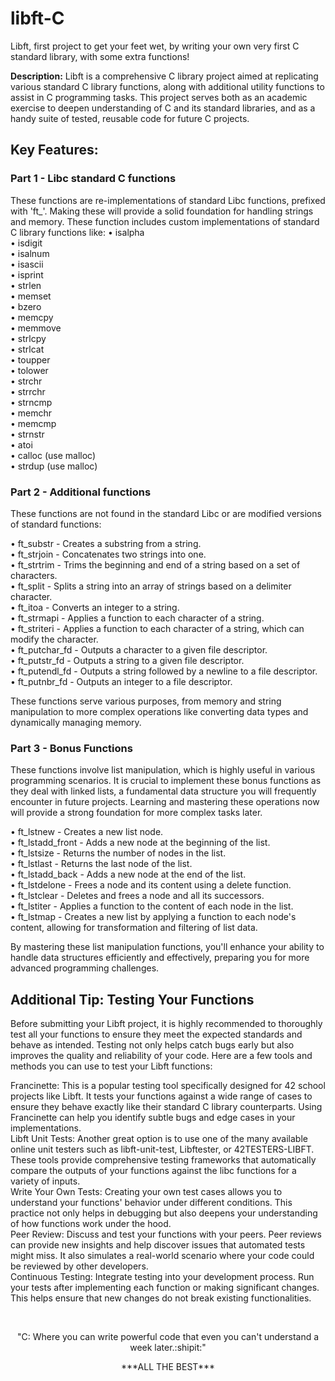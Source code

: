 # libft-C
Libft, first project to get your feet wet, by writing your own very first C standard library, with some extra functions!

**Description:**
Libft is a comprehensive C library project aimed at replicating various standard C library functions, along with additional utility functions to assist in C programming tasks. This project serves both as an academic exercise to deepen understanding of C and its standard libraries, and as a handy suite of tested, reusable code for future C projects.

## Key Features:
### **Part 1 - Libc standard C functions**
These functions are re-implementations of standard Libc functions, prefixed with 'ft_'. Making these will provide a solid foundation for handling strings and memory. These function includes custom implementations of standard C library functions like:
• isalpha
<br/>
• isdigit
<br/>
• isalnum
<br/>
• isascii
<br/>
• isprint
<br/>
• strlen
<br/>
• memset
<br/>
• bzero
<br/>
• memcpy
<br/>
• memmove
<br/>
• strlcpy
<br/>
• strlcat
<br/>
• toupper
<br/>
• tolower
<br/>
• strchr
<br/>
• strrchr
<br/>
• strncmp
<br/>
• memchr
<br/>
• memcmp
<br/>
• strnstr
<br/>
• atoi
<br/>
• calloc (use malloc)
<br/>
• strdup (use malloc)
<br/>

### **Part 2 - Additional functions**
These functions are not found in the standard Libc or are modified versions of standard functions:

• ft_substr - Creates a substring from a string.
<br/>
• ft_strjoin - Concatenates two strings into one.
<br/>
• ft_strtrim - Trims the beginning and end of a string based on a set of characters.
<br/>
• ft_split - Splits a string into an array of strings based on a delimiter character.
<br/>
• ft_itoa - Converts an integer to a string.
<br/>
• ft_strmapi - Applies a function to each character of a string.
<br/>
• ft_striteri - Applies a function to each character of a string, which can modify the character.
<br/>
• ft_putchar_fd - Outputs a character to a given file descriptor.
<br/>
• ft_putstr_fd - Outputs a string to a given file descriptor.
<br/>
• ft_putendl_fd - Outputs a string followed by a newline to a file descriptor.
<br/>
• ft_putnbr_fd - Outputs an integer to a file descriptor.

These functions serve various purposes, from memory and string manipulation to more complex operations like converting data types and dynamically managing memory.

### **Part 3 - Bonus Functions**
These functions involve list manipulation, which is highly useful in various programming scenarios. It is crucial to implement these bonus functions as they deal with linked lists, a fundamental data structure you will frequently encounter in future projects. Learning and mastering these operations now will provide a strong foundation for more complex tasks later.

• ft_lstnew - Creates a new list node.
<br/>
• ft_lstadd_front - Adds a new node at the beginning of the list.
<br/>
• ft_lstsize - Returns the number of nodes in the list.
<br/>
• ft_lstlast - Returns the last node of the list.
<br/>
• ft_lstadd_back - Adds a new node at the end of the list.
<br/>
• ft_lstdelone - Frees a node and its content using a delete function.
<br/>
• ft_lstclear - Deletes and frees a node and all its successors.
<br/>
• ft_lstiter - Applies a function to the content of each node in the list.
<br/>
• ft_lstmap - Creates a new list by applying a function to each node's content, allowing for transformation and filtering of list data.

By mastering these list manipulation functions, you'll enhance your ability to handle data structures efficiently and effectively, preparing you for more advanced programming challenges.

## **Additional Tip: Testing Your Functions**
Before submitting your Libft project, it is highly recommended to thoroughly test all your functions to ensure they meet the expected standards and behave as intended. Testing not only helps catch bugs early but also improves the quality and reliability of your code. Here are a few tools and methods you can use to test your Libft functions:

Francinette: This is a popular testing tool specifically designed for 42 school projects like Libft. It tests your functions against a wide range of cases to ensure they behave exactly like their standard C library counterparts. Using Francinette can help you identify subtle bugs and edge cases in your implementations.
<br/>
Libft Unit Tests: Another great option is to use one of the many available online unit testers such as libft-unit-test, Libftester, or 42TESTERS-LIBFT. These tools provide comprehensive testing frameworks that automatically compare the outputs of your functions against the libc functions for a variety of inputs.
<br/>
Write Your Own Tests: Creating your own test cases allows you to understand your functions' behavior under different conditions. This practice not only helps in debugging but also deepens your understanding of how functions work under the hood.
<br/>
Peer Review: Discuss and test your functions with your peers. Peer reviews can provide new insights and help discover issues that automated tests might miss. It also simulates a real-world scenario where your code could be reviewed by other developers.
<br/>
Continuous Testing: Integrate testing into your development process. Run your tests after implementing each function or making significant changes. This helps ensure that new changes do not break existing functionalities.

<br/>
<p align="center">
"C: Where you can write powerful code that even you can't understand a week later.:shipit:"
<p align="center">
***ALL THE BEST***
